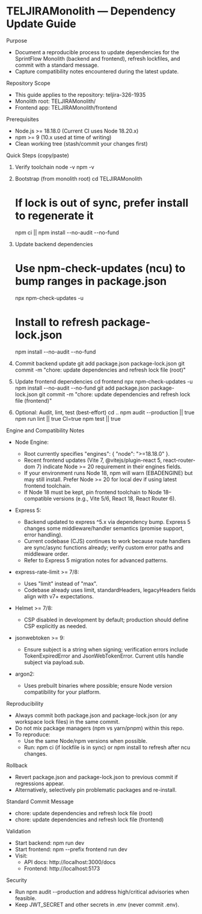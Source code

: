 # TELJIRAMonolith — Dependency Update Guide

Purpose
- Document a reproducible process to update dependencies for the SprintFlow Monolith (backend and frontend), refresh lockfiles, and commit with a standard message.
- Capture compatibility notes encountered during the latest update.

Repository Scope
- This guide applies to the repository: teljira-326-1935
- Monolith root: TELJIRAMonolith/
- Frontend app: TELJIRAMonolith/frontend

Prerequisites
- Node.js >= 18.18.0 (Current CI uses Node 18.20.x)
- npm >= 9 (10.x used at time of writing)
- Clean working tree (stash/commit your changes first)

Quick Steps (copy/paste)

1) Verify toolchain
   node -v
   npm -v

2) Bootstrap (from monolith root)
   cd TELJIRAMonolith
   # If lock is out of sync, prefer install to regenerate it
   npm ci || npm install --no-audit --no-fund

3) Update backend dependencies
   # Use npm-check-updates (ncu) to bump ranges in package.json
   npx npm-check-updates -u
   # Install to refresh package-lock.json
   npm install --no-audit --no-fund

4) Commit backend update
   git add package.json package-lock.json
   git commit -m "chore: update dependencies and refresh lock file (root)"

5) Update frontend dependencies
   cd frontend
   npx npm-check-updates -u
   npm install --no-audit --no-fund
   git add package.json package-lock.json
   git commit -m "chore: update dependencies and refresh lock file (frontend)"

6) Optional: Audit, lint, test (best-effort)
   cd ..
   npm audit --production || true
   npm run lint || true
   CI=true npm test || true

Engine and Compatibility Notes
- Node Engine:
  - Root currently specifies "engines": { "node": ">=18.18.0" }.
  - Recent frontend updates (Vite 7, @vitejs/plugin-react 5, react-router-dom 7) indicate Node >= 20 requirement in their engines fields.
  - If your environment runs Node 18, npm will warn (EBADENGINE) but may still install. Prefer Node >= 20 for local dev if using latest frontend toolchain.
  - If Node 18 must be kept, pin frontend toolchain to Node 18–compatible versions (e.g., Vite 5/6, React 18, React Router 6).

- Express 5:
  - Backend updated to express ^5.x via dependency bump. Express 5 changes some middleware/handler semantics (promise support, error handling).
  - Current codebase (CJS) continues to work because route handlers are sync/async functions already; verify custom error paths and middleware order.
  - Refer to Express 5 migration notes for advanced patterns.

- express-rate-limit >= 7/8:
  - Uses "limit" instead of "max".
  - Codebase already uses limit, standardHeaders, legacyHeaders fields align with v7+ expectations.

- Helmet >= 7/8:
  - CSP disabled in development by default; production should define CSP explicitly as needed.

- jsonwebtoken >= 9:
  - Ensure subject is a string when signing; verification errors include TokenExpiredError and JsonWebTokenError. Current utils handle subject via payload.sub.

- argon2:
  - Uses prebuilt binaries where possible; ensure Node version compatibility for your platform.

Reproducibility
- Always commit both package.json and package-lock.json (or any workspace lock files) in the same commit.
- Do not mix package managers (npm vs yarn/pnpm) within this repo.
- To reproduce:
  - Use the same Node/npm versions when possible.
  - Run: npm ci (if lockfile is in sync) or npm install to refresh after ncu changes.

Rollback
- Revert package.json and package-lock.json to previous commit if regressions appear.
- Alternatively, selectively pin problematic packages and re-install.

Standard Commit Message
- chore: update dependencies and refresh lock file (root)
- chore: update dependencies and refresh lock file (frontend)

Validation
- Start backend:
  npm run dev
- Start frontend:
  npm --prefix frontend run dev
- Visit:
  - API docs: http://localhost:3000/docs
  - Frontend: http://localhost:5173

Security
- Run npm audit --production and address high/critical advisories when feasible.
- Keep JWT_SECRET and other secrets in .env (never commit .env).
